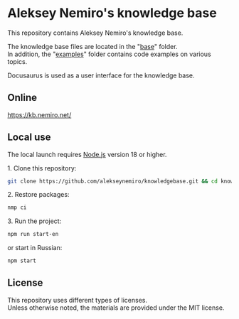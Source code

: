 # Aleksey Nemiro's knowledge base

This repository contains Aleksey Nemiro's knowledge base.

The knowledge base files are located in the "[base](base)" folder.  
In addition, the "[examples](examples)" folder contains code examples on various topics.

Docusaurus is used as a user interface for the knowledge base.

## Online

<https://kb.nemiro.net/>

## Local use

The local launch requires [Node.js](https://nodejs.org/) version 18 or higher.

1\. Clone this repository:

```bash
git clone https://github.com/alekseynemiro/knowledgebase.git && cd knowledgebase
```

2\. Restore packages:

```bash
nmp ci
```

3\. Run the project:

```bash
npm run start-en
```

or start in Russian:

```bash
npm start
```

## License

This repository uses different types of licenses.  
Unless otherwise noted, the materials are provided under the MIT license.
